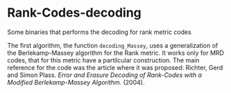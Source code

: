 # Rank-Codes-decoding
 Some binaries that performs the decoding for rank metric codes

The first algorithm, the function `decoding_Massey`, uses a generalization of the Berlekamp-Massey algorithm for the Rank metric. It works only for MRD codes, that for this metric have a partilcular construction.
The main reference for the code was the article where it was proposed:
Richter, Gerd and Simon Plass. *Error and Erasure Decoding of Rank-Codes with a Modified Berlekamp-Massey Algorithm.* (2004).
